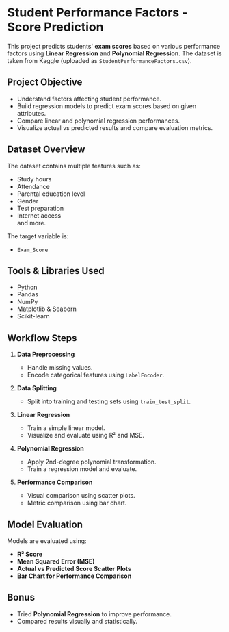 # Student Performance Factors - Score Prediction

This project predicts students' **exam scores** based on various performance factors using **Linear Regression** and **Polynomial Regression**. The dataset is taken from Kaggle (uploaded as `StudentPerformanceFactors.csv`).

## Project Objective

- Understand factors affecting student performance.
- Build regression models to predict exam scores based on given attributes.
- Compare linear and polynomial regression performances.
- Visualize actual vs predicted results and compare evaluation metrics.

## Dataset Overview

The dataset contains multiple features such as:
- Study hours
- Attendance
- Parental education level
- Gender
- Test preparation
- Internet access  
and more.

The target variable is:
- `Exam_Score`

## Tools & Libraries Used

- Python
- Pandas
- NumPy
- Matplotlib & Seaborn
- Scikit-learn

## Workflow Steps

1. **Data Preprocessing**
   - Handle missing values.
   - Encode categorical features using `LabelEncoder`.

2. **Data Splitting**
   - Split into training and testing sets using `train_test_split`.

3. **Linear Regression**
   - Train a simple linear model.
   - Visualize and evaluate using R² and MSE.

4. **Polynomial Regression**
   - Apply 2nd-degree polynomial transformation.
   - Train a regression model and evaluate.

5. **Performance Comparison**
   - Visual comparison using scatter plots.
   - Metric comparison using bar chart.

## Model Evaluation

Models are evaluated using:
- **R² Score**
- **Mean Squared Error (MSE)**
- **Actual vs Predicted Score Scatter Plots**
- **Bar Chart for Performance Comparison**

## Bonus

- Tried **Polynomial Regression** to improve performance.
- Compared results visually and statistically.

